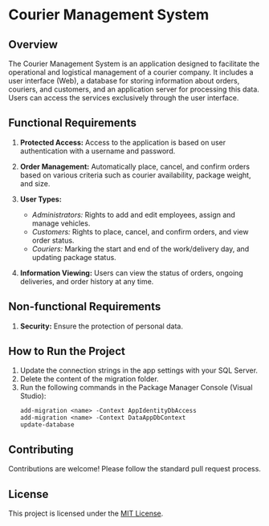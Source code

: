 # Courier Management System

## Overview

The Courier Management System is an application designed to facilitate the operational and logistical management of a courier company. It includes a user interface (Web), a database for storing information about orders, couriers, and customers, and an application server for processing this data. Users can access the services exclusively through the user interface.

## Functional Requirements

1. **Protected Access:** Access to the application is based on user authentication with a username and password.
   
2. **Order Management:** Automatically place, cancel, and confirm orders based on various criteria such as courier availability, package weight, and size.
   
3. **User Types:**
   - *Administrators:* Rights to add and edit employees, assign and manage vehicles.
   - *Customers:* Rights to place, cancel, and confirm orders, and view order status.
   - *Couriers:* Marking the start and end of the work/delivery day, and updating package status.

4. **Information Viewing:** Users can view the status of orders, ongoing deliveries, and order history at any time.

## Non-functional Requirements

1. **Security:** Ensure the protection of personal data.

## How to Run the Project

1. Update the connection strings in the app settings with your SQL Server.
2. Delete the content of the migration folder.
3. Run the following commands in the Package Manager Console (Visual Studio):
   ```
   add-migration <name> -Context AppIdentityDbAccess
   add-migration <name> -Context DataAppDbContext
   update-database
   ```

## Contributing

Contributions are welcome! Please follow the standard pull request process.

## License

This project is licensed under the [MIT License](LICENSE).
